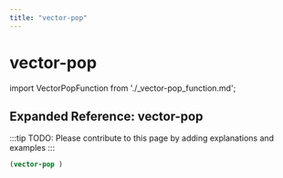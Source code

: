 ```yaml
---
title: "vector-pop"
---
```


# vector-pop

import VectorPopFunction from './_vector-pop_function.md';

<VectorPopFunction />

## Expanded Reference: vector-pop

:::tip
TODO: Please contribute to this page by adding explanations and examples
:::

```lisp
(vector-pop )
```
